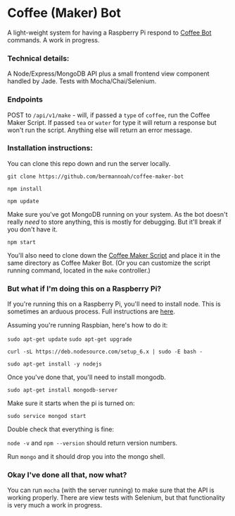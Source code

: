 # Coffee (Maker) Bot

A light-weight system for having a Raspberry Pi respond to [Coffee Bot](https://coffeebot.coffee) commands. A work in progress.

### Technical details:

A Node/Express/MongoDB API plus a small frontend view component handled by Jade. Tests with Mocha/Chai/Selenium.

### Endpoints

POST to `/api/v1/make` - will, if passed a `type` of `coffee`, run the Coffee Maker Script. If passed `tea` or `water` for type it will return a response but won't run the script. Anything else will return an error message.

### Installation instructions:

You can clone this repo down and run the server locally. 

`git clone https://github.com/bermannoah/coffee-maker-bot`

`npm install`

`npm update`

Make sure you've got MongoDB running on your system. As the bot doesn't really _need_ to store anything, this is mostly for debugging. But it'll break if you don't have it.

`npm start`

You'll also need to clone down the [Coffee Maker Script](https://github.com/bermannoah/coffee-maker-script) and place it in the same directory as Coffee Maker Bot. (Or you can customize the script running command, located in the `make` controller.)

### But what if I'm doing this on a Raspberry Pi?

If you're running this on a Raspberry Pi, you'll need to install node. This is sometimes an arduous process. Full instructions are [here](https://nodejs.org/en/download/package-manager/#debian-and-ubuntu-based-linux-distributions).

Assuming you're running Raspbian, here's how to do it: 

`sudo apt-get update`
`sudo apt-get upgrade`

`curl -sL https://deb.nodesource.com/setup_6.x | sudo -E bash -`

`sudo apt-get install -y nodejs`

Once you've done that, you'll need to install mongodb.

`sudo apt-get install mongodb-server`

Make sure it starts when the pi is turned on:

`sudo service mongod start`

Double check that everything is fine:

`node -v` and `npm --version` should return version numbers.

Run `mongo` and it should drop you into the mongo shell.

### Okay I've done all that, now what?

You can run `mocha` (with the server running) to make sure that the API is working properly. 
There are view tests with Selenium, but that functionality is very much a work in progress.

